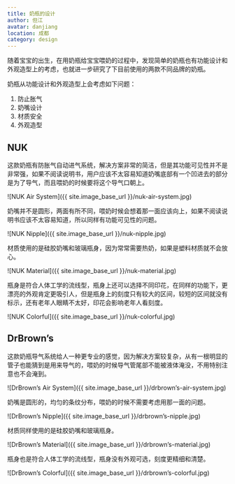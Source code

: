 ```yaml
---
title: 奶瓶的设计
author: 但江
avatar: danjiang
location: 成都 
category: design
---
```


随着宝宝的出生，在用奶瓶给宝宝喂奶的过程中，发现简单的奶瓶也有功能设计和外观造型上的考虑，也就进一步研究了下目前使用的两款不同品牌的奶瓶。

奶瓶从功能设计和外观造型上会考虑如下问题：

1. 防止胀气
2. 奶嘴设计
3. 材质安全
4. 外观造型

## NUK

这款奶瓶有防胀气自动进气系统，解决方案非常的简洁，但是其功能可见性并不是非常强，如果不阅读说明书，用户应该不太容易知道奶嘴底部有一个凹进去的部分是为了导气，而且喂奶的时候要将这个导气口朝上。

![NUK Air System]({{ site.image_base_url }}/nuk-air-system.jpg)

奶嘴并不是圆形，两面有所不同，喂奶时候会想着那一面应该向上，如果不阅读说明书应该不太容易知道，所以同样有功能可见性的问题。

![NUK Nipple]({{ site.image_base_url }}/nuk-nipple.jpg)

材质使用的是硅胶奶嘴和玻璃瓶身，因为常常需要热奶，如果是塑料材质就不会放心。

![NUK Material]({{ site.image_base_url }}/nuk-material.jpg)

瓶身是符合人体工学的流线型，瓶身上还可以选择不同印花，在同样的功能下，更漂亮的外观肯定更吸引人，但是瓶身上的刻度只有较大的区间，较短的区间就没有标示，还有老年人眼睛不太好，印花会影响老年人看刻度。

![NUK Colorful]({{ site.image_base_url }}/nuk-colorful.jpg)

## DrBrown’s

这款奶瓶导气系统给人一种更专业的感觉，因为解决方案较复杂，从有一根明显的管子也能猜到是用来导气的，喂奶的时候导气管尾部不能被液体淹没，不用特别注意也不会淹到。

![DrBrown’s Air System]({{ site.image_base_url }}/drbrown’s-air-system.jpg)

奶嘴是圆形的，均匀的条纹分布，喂奶的时候不需要考虑用那一面的问题。

![DrBrown’s Nipple]({{ site.image_base_url }}/drbrown’s-nipple.jpg)

材质同样使用的是硅胶奶嘴和玻璃瓶身。

![DrBrown’s Material]({{ site.image_base_url }}/drbrown’s-material.jpg)

瓶身也是符合人体工学的流线型，瓶身没有外观可选，刻度更精细和清楚。

![DrBrown’s Colorful]({{ site.image_base_url }}/drbrown’s-colorful.jpg)
